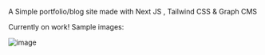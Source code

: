 A Simple portfolio/blog site made with Next JS , Tailwind CSS & Graph CMS 

Currently on work! 
Sample images:

![image](https://user-images.githubusercontent.com/26044286/155837899-a783effa-a050-4643-8438-1b24830bf3b6.png)

<!-- ## Index Page hero section (Dark mode)

![image](https://user-images.githubusercontent.com/26044286/155837872-930d062a-53ef-4008-b5a7-687bfaeca860.png)

## Project Section 

![image](https://user-images.githubusercontent.com/26044286/155837906-09666b55-fd67-4757-aa3e-41ff50e2c72d.png)

## Blogs Section 

![image](https://user-images.githubusercontent.com/26044286/155837915-c34bc9d7-0c7c-4229-a0ea-9474bbe9d53d.png)

## Single blog page 

![image](https://user-images.githubusercontent.com/26044286/155837925-63d9d2f7-3b1c-4878-9757-5d6c235bfdee.png)

## Experience section
 
![image](https://user-images.githubusercontent.com/26044286/155837941-b3d47bef-d2cb-4cb9-8c47-b31e80fc3418.png) -->
